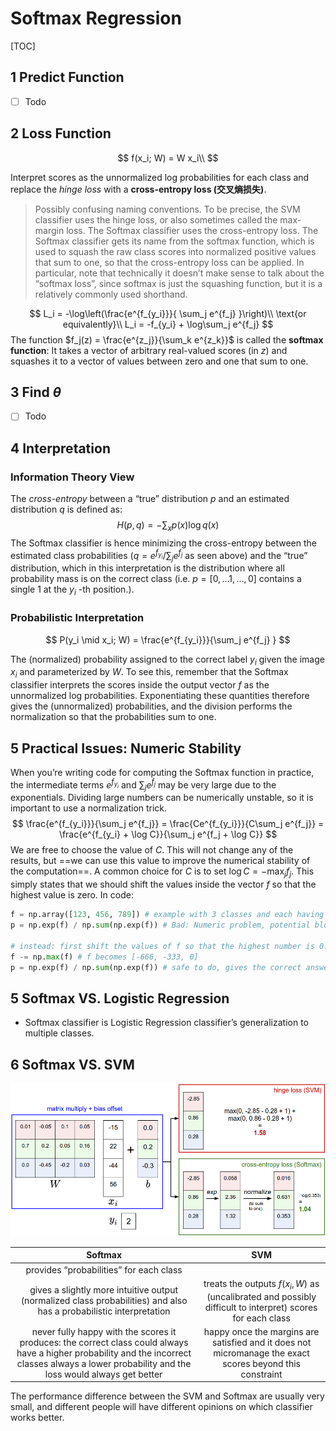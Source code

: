 # Softmax Regression

[TOC]

## 1 Predict Function

- [ ] Todo

## 2 Loss Function

$$
f(x_i; W) =  W x_i\\
$$

Interpret scores as the unnormalized log probabilities for each class and replace the *hinge loss* with a **cross-entropy loss (交叉熵损失)**.

>Possibly confusing naming conventions. To be precise, the SVM classifier uses the hinge loss, or also sometimes called the max-margin loss. The Softmax classifier uses the cross-entropy loss. The Softmax classifier gets its name from the softmax function, which is used to squash the raw class scores into normalized positive values that sum to one, so that the cross-entropy loss can be applied. In particular, note that technically it doesn’t make sense to talk about the “softmax loss”, since softmax is just the squashing function, but it is a relatively commonly used shorthand.

$$
L_i = -\log\left(\frac{e^{f_{y_i}}}{ \sum_j e^{f_j} }\right)\\
\text{or equivalently}\\
L_i = -f_{y_i} + \log\sum_j e^{f_j}
$$
The function $f_j(z) = \frac{e^{z_j}}{\sum_k e^{z_k}}$ is called the **softmax function**: It takes a vector of arbitrary real-valued scores (in $z$) and squashes it to a vector of values between zero and one that sum to one. 

## 3 Find $\theta$

- [ ] Todo

## 4 Interpretation

### Information Theory View

The *cross-entropy* between a “true” distribution $p$ and an estimated distribution $q$ is defined as:
$$
H(p,q) = - \sum_x p(x) \log q(x)
$$
The Softmax classifier is hence minimizing the cross-entropy between the estimated class probabilities ($q = e^{f_{y_i}}  / \sum_j e^{f_j}$ as seen above) and the “true” distribution, which in this interpretation is the distribution where all probability mass is on the correct class (i.e. $p=[0,…1,…,0]$ contains a single 1 at the $y_i$ -th position.). 

### Probabilistic Interpretation

$$
P(y_i \mid x_i; W) = \frac{e^{f_{y_i}}}{\sum_j e^{f_j} }
$$

The (normalized) probability assigned to the correct label $y_i$ given the image $x_i$ and parameterized by $W$. To see this, remember that the Softmax classifier interprets the scores inside the output vector $f$ as the unnormalized log probabilities. Exponentiating these quantities therefore gives the (unnormalized) probabilities, and the division performs the normalization so that the probabilities sum to one. 

## 5 Practical Issues: Numeric Stability

When you’re writing code for computing the Softmax function in practice, the intermediate terms $e^{f_{y_i}}$ and $\sum_j e^{f_j}$ may be very large due to the exponentials. Dividing large numbers can be numerically unstable, so it is important to use a normalization trick. 
$$
\frac{e^{f_{y_i}}}{\sum_j e^{f_j}}
= \frac{Ce^{f_{y_i}}}{C\sum_j e^{f_j}}
= \frac{e^{f_{y_i} + \log C}}{\sum_j e^{f_j + \log C}}
$$
We are free to choose the value of $C$. This will not change any of the results, but ==we can use this value to improve the numerical stability of the computation==. A common choice for $C$ is to set $\log C = -\max_j f_j$. This simply states that we should shift the values inside the vector $f$ so that the highest value is zero. In code:

```python
f = np.array([123, 456, 789]) # example with 3 classes and each having large scores
p = np.exp(f) / np.sum(np.exp(f)) # Bad: Numeric problem, potential blowup

# instead: first shift the values of f so that the highest number is 0:
f -= np.max(f) # f becomes [-666, -333, 0]
p = np.exp(f) / np.sum(np.exp(f)) # safe to do, gives the correct answer
```

## 5 Softmax VS. Logistic Regression

- Softmax classifier is Logistic Regression classifier’s generalization to multiple classes.

## 6 Softmax VS. SVM

![img](assets/svmvssoftmax.png)

|                           Softmax                            |                             SVM                              |
| :----------------------------------------------------------: | :----------------------------------------------------------: |
|           provides “probabilities” for each class            |                                                              |
| gives a slightly more intuitive output (normalized class probabilities) and also has a probabilistic interpretation | treats the outputs $f(x_i, W)$ as (uncalibrated and possibly difficult to interpret) scores for each class |
| never fully happy with the scores it produces: the correct class could always have a higher probability and the incorrect classes always a lower probability and the loss would always get better | happy once the margins are satisfied and it does not micromanage the exact scores beyond this constraint |

The performance difference between the SVM and Softmax are usually very small, and different people will have different opinions on which classifier works better. 








